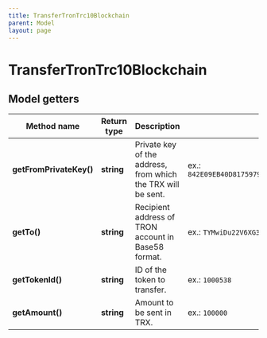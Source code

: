 ```yaml
---
title: TransferTronTrc10Blockchain
parent: Model
layout: page
---
```


# TransferTronTrc10Blockchain

## Model getters

Method name | Return type | Description | Notes
------------ | ------------- | ------------- | -------------
**getFromPrivateKey()** | **string** | Private key of the address, from which the TRX will be sent. | ex.: `842E09EB40D8175979EFB0071B28163E11AED0F14BDD84090A4CEFB936EF5701`
**getTo()** | **string** | Recipient address of TRON account in Base58 format. | ex.: `TYMwiDu22V6XG3yk6W9cTVBz48okKLRczh`
**getTokenId()** | **string** | ID of the token to transfer. | ex.: `1000538`
**getAmount()** | **string** | Amount to be sent in TRX. | ex.: `100000`

